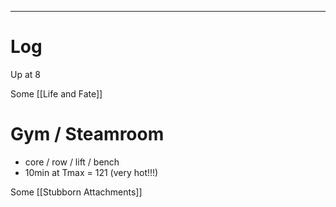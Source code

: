 
---

# Log

Up at 8 

Some [[Life and Fate]]

# Gym / Steamroom
- core / row / lift / bench
- 10min at Tmax = 121 (very hot!!!)

Some [[Stubborn Attachments]]


